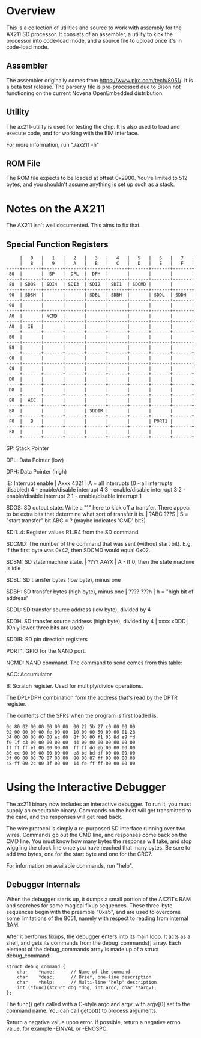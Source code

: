 Overview
========

This is a collection of utilities and source to work with assembly for the
AX211 SD processor.  It consists of an assembler, a utility to kick the
processor into code-load mode, and a source file to upload once it's in
code-load mode.

Assembler
---------
The assembler originally comes from https://www.pjrc.com/tech/8051/.  It is
a beta test release.  The parser.y file is pre-processed due to Bison not
functioning on the current Novena OpenEmbedded distribution.


Utility
-------

The ax211-utility is used for testing the chip.  It is also used to load and
execute code, and for working with the EIM interface.

For more information, run "./ax211 -h"


ROM File
--------

The ROM file expects to be loaded at offset 0x2900.  You're limited to 512
bytes, and you shouldn't assume anything is set up such as a stack.


Notes on the AX211
==================

The AX211 isn't well documented.  This aims to fix that.


Special Function Registers
--------------------------
    
         |   0   |   1   |   2   |   3   |   4   |   5   |   6   |   7   |
         |   8   |   9   |   A   |   B   |   C   |   D   |   E   |   F   |
    -----+-------+-------+-------+-------+-------+-------+-------+-------+
     80  |       |  SP   |  DPL  |  DPH  |       |       |       |       |
    -----+-------+-------+-------+-------+-------+-------+-------+-------+
     88  | SDOS  | SDI4  | SDI3  | SDI2  | SDI1  | SDCMD |       |       |
    -----+-------+-------+-------+-------+-------+-------+-------+-------+
     90  | SDSM  |       |       | SDBL  | SDBH  |       | SDDL  | SDDH  |
    -----+-------+-------+-------+-------+-------+-------+-------+-------+
     98  |       |       |       |       |       |       |       |       |
    -----+-------+-------+-------+-------+-------+-------+-------+-------+
     A0  |       | NCMD  |       |       |       |       |       |       |
    -----+-------+-------+-------+-------+-------+-------+-------+-------+
     A8  |  IE   |       |       |       |       |       |       |       |
    -----+-------+-------+-------+-------+-------+-------+-------+-------+
     B0  |       |       |       |       |       |       |       |       |
    -----+-------+-------+-------+-------+-------+-------+-------+-------+
     B8  |       |       |       |       |       |       |       |       |
    -----+-------+-------+-------+-------+-------+-------+-------+-------+
     C0  |       |       |       |       |       |       |       |       |
    -----+-------+-------+-------+-------+-------+-------+-------+-------+
     C8  |       |       |       |       |       |       |       |       |
    -----+-------+-------+-------+-------+-------+-------+-------+-------+
     D0  |       |       |       |       |       |       |       |       |
    -----+-------+-------+-------+-------+-------+-------+-------+-------+
     D8  |       |       |       |       |       |       |       |       |
    -----+-------+-------+-------+-------+-------+-------+-------+-------+
     E0  |  ACC  |       |       |       |       |       |       |       |
    -----+-------+-------+-------+-------+-------+-------+-------+-------+
     E8  |       |       |       | SDDIR |       |       |       |       |
    -----+-------+-------+-------+-------+-------+-------+-------+-------+
     F0  |   B   |       |       |       |       |       | PORT1 |       |
    -----+-------+-------+-------+-------+-------+-------+-------+-------+
     F8  |       |       |       |       |       |       |       |       |
    -----+-------+-------+-------+-------+-------+-------+-------+-------+

SP:     Stack Pointer

DPL:    Data Pointer (low)

DPH:    Data Pointer (high)

IE:     Interrupt enable
        | Axxx 4321 |
            A = all interrupts (0 - all interrupts disabled)
            4 - enable/disable interrupt 4
            3 - enable/disable interrupt 3
            2 - enable/disable interrupt 2
            1 - enable/disable interrupt 1

SDOS:   SD output state.  Write a "1" here to kick off a transfer.  There appear to be extra bits that determine what sort of transfer it is.
        | ?ABC ???S |
            S = "start transfer" bit
            ABC = ? (maybe indicates 'CMD' bit?)

SDI1..4: Register values R1..R4 from the SD command

SDCMD:  The number of the command that was sent (without start bit).  E.g. if the first byte was 0x42, then SDCMD would equal 0x02.

SDSM:   SD state machine state.
        | ???? AA?X |
            A - If 0, then the state machine is idle

SDBL:   SD transfer bytes (low byte), minus one

SDBH:   SD transfer bytes (high byte), minus one
        | ???? ???h |
            h = "high bit of address"

SDDL:   SD transfer source address (low byte), divided by 4

SDDH:   SD transfer source address (high byte), divided by 4
        | xxxx xDDD | (Only lower three bits are used)

SDDIR:  SD pin direction registers

PORT1:  GPIO for the NAND port.

NCMD:   NAND command.  The command to send comes from this table:

ACC:    Accumulator

B:      Scratch register.  Used for multiply/divide operations.


The DPL+DPH combination form the address that's read by the DPTR register.

The contents of the SFRs when the program is first loaded is:

    0c 80 02 00 00 00 00 00  00 22 5b 27 c0 00 00 00
    02 00 00 00 00 fe 00 00  10 00 00 50 00 00 01 28
    34 00 00 00 00 00 ec 00  8f 00 00 f1 05 8d e9 fd
    f0 1f c3 00 00 00 00 00  44 00 00 00 00 00 00 00
    ff ff ff ef 00 00 00 00  ff ff dd eb 00 00 00 00
    80 ec 00 00 00 00 00 00  e8 bd bd df 00 00 00 00
    3f 00 00 00 78 07 00 00  80 00 87 ff 00 00 00 00
    48 ff 00 2c 00 3f 00 00  14 fe ff ff 00 00 00 00


Using the Interactive Debugger
==============================

The ax211 binary now includes an interactive debugger.  To run it, you must
supply an executable binary.  Commands on the host will get transmitted to
the card, and the responses will get read back.

The wire protocol is simply a re-purposed SD interface running over two
wires.  Commands go out the CMD line, and responses come back on the CMD
line.  You must know how many bytes the response will take, and stop
wiggling the clock line once you have reached that many bytes.  Be sure to
add two bytes, one for the start byte and one for the CRC7.

For information on available commands, run "help".

Debugger Internals
------------------

When the debugger starts up, it dumps a small portion of the AX211's RAM
and searches for some magical fixup sequences.  These three-byte sequences
begin with the preamble "0xa5", and are used to overcome some limitations
of the 8051, namely with respect to reading from internal RAM.

After it performs fixups, the debugger enters into its main loop.  It acts
as a shell, and gets its commands from the debug_commands[] array.  Each
element of the debug_commands array is made up of a struct debug_command:

    struct debug_command {
        char    *name;      // Name of the command
        char    *desc;      // Brief, one-line description
        char    *help;      // Multi-line "help" description
        int (*func)(struct dbg *dbg, int argc, char **argv);
    };

The func() gets called with a C-style argc and argv, with argv[0] set to
the command name.  You can call getopt() to process arguments.

Return a negative value upon error.  If possible, return a negative errno
value, for example -EINVAL or -ENOSPC.
